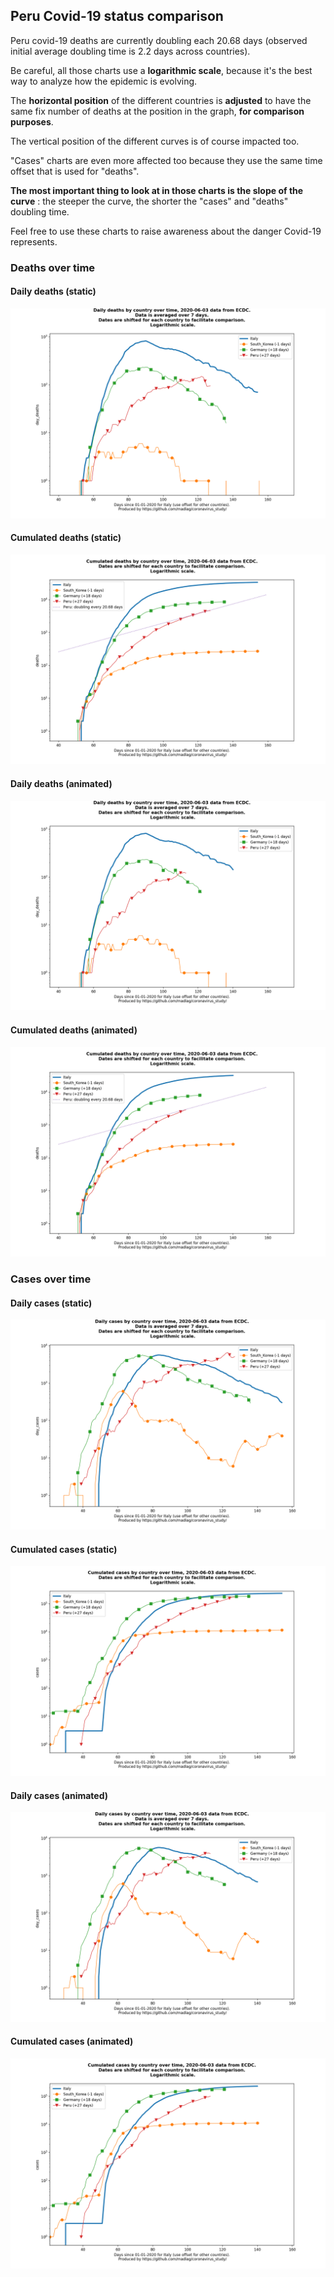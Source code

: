 ## Peru Covid-19 status comparison 

Peru covid-19 deaths are currently doubling each 20.68 days (observed initial average doubling time is 2.2 days across countries).



Be careful, all those charts use a **logarithmic scale**, because it's the best way to analyze how the epidemic is evolving.
 
The **horizontal position** of the different countries is **adjusted** to have the same fix number of deaths at the position in the graph, **for comparison purposes**.

The vertical position of the different curves is of course impacted too.

"Cases" charts are even more affected too because they use the same time offset that is used for "deaths".

**The most important thing to look at in those charts is the slope of the curve** : the steeper the curve, the shorter the "cases" and "deaths" doubling time.

Feel free to use these charts to raise awareness about the danger Covid-19 represents. 


 
### Deaths over time
 
#### Daily deaths (static)
![Peru covid-19 daily deaths static chart](https://raw.githubusercontent.com/madlag/coronavirus_study/master/notebooks/graphs/2020-06-03/countries/Peru/2020-06-03_Peru_day_deaths.png "Peru covid-19 day_deaths static chart")   
 
#### Cumulated deaths (static)
![Peru covid-19 cumulated deaths static chart](https://raw.githubusercontent.com/madlag/coronavirus_study/master/notebooks/graphs/2020-06-03/countries/Peru/2020-06-03_Peru_deaths.png "Peru covid-19 deaths static chart")   
 
#### Daily deaths (animated)
![Peru covid-19 daily deaths animated chart](https://raw.githubusercontent.com/madlag/coronavirus_study/master/notebooks/graphs/2020-06-03/countries/Peru/2020-06-03_Peru_day_deaths.gif "Peru covid-19 day_deaths animated chart")   
 
#### Cumulated deaths (animated)
![Peru covid-19 cumulated deaths animated chart](https://raw.githubusercontent.com/madlag/coronavirus_study/master/notebooks/graphs/2020-06-03/countries/Peru/2020-06-03_Peru_deaths.gif "Peru covid-19 deaths animated chart")   

 
### Cases over time
 
#### Daily cases (static)
![Peru covid-19 daily cases static chart](https://raw.githubusercontent.com/madlag/coronavirus_study/master/notebooks/graphs/2020-06-03/countries/Peru/2020-06-03_Peru_day_cases.png "Peru covid-19 day_cases static chart")   
 
#### Cumulated cases (static)
![Peru covid-19 cumulated cases static chart](https://raw.githubusercontent.com/madlag/coronavirus_study/master/notebooks/graphs/2020-06-03/countries/Peru/2020-06-03_Peru_cases.png "Peru covid-19 cases static chart")   
 
#### Daily cases (animated)
![Peru covid-19 daily cases animated chart](https://raw.githubusercontent.com/madlag/coronavirus_study/master/notebooks/graphs/2020-06-03/countries/Peru/2020-06-03_Peru_day_cases.gif "Peru covid-19 day_cases animated chart")   
 
#### Cumulated cases (animated)
![Peru covid-19 cumulated cases animated chart](https://raw.githubusercontent.com/madlag/coronavirus_study/master/notebooks/graphs/2020-06-03/countries/Peru/2020-06-03_Peru_cases.gif "Peru covid-19 cases animated chart")   

